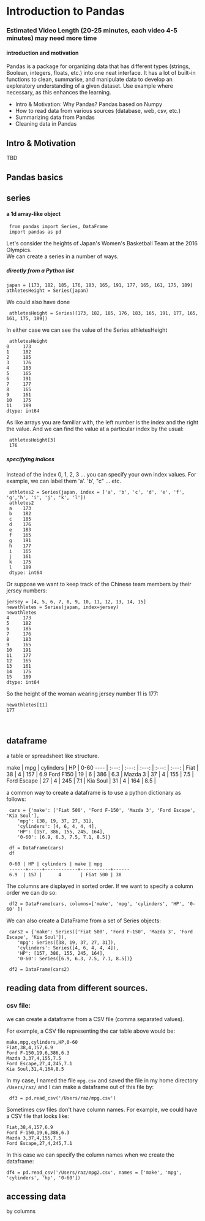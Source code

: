 # Introduction to Pandas

### Estimated Video Length (20-25 minutes, each video 4-5 minutes)  may need more time

#### introduction and motivation
Pandas is a package for organizing data that has different types (strings, Boolean, integers, floats, etc.) into one neat interface. It has a lot of built-in functions to clean, summarise, and manipulate data to develop an exploratory understanding of a given dataset.
Use example where necessary, as this enhances the learning.

* Intro & Motivation: Why Pandas? Pandas based on Numpy
* How to read data from various sources (database, web, csv, etc.)
* Summarizing data from Pandas
* Cleaning data in Pandas

## Intro & Motivation
TBD

## Pandas basics
## series


####  a 1d array-like object

     from pandas import Series, DataFrame
     import pandas as pd

Let's consider the heights of Japan's Women's Basketball Team at the 2016 Olympics.      
We can create a series in a number of ways.

##### directly from a Python list

    japan = [173, 182, 185, 176, 183, 165, 191, 177, 165, 161, 175, 189]
    athletesHeight = Series(japan)
    
We could also have done

     athletesHeight = Series([173, 182, 185, 176, 183, 165, 191, 177, 165, 161, 175, 189])
     
In either case we can see the value of the Series athletesHeight

     athletesHeight
	0     173
	1     182
	2     185
	3     176
	4     183
	5     165
	6     191
	7     177
	8     165
	9     161
	10    175
	11    189
	dtype: int64

As like arrays you are familiar with, the left number is the index and the right the value. And we can find the value at a particular index by the usual:

     athletesHeight[3]
     176
     

##### specifying indices
Instead of the index 0, 1, 2, 3 ... you can specify your own index values. For example, we can label them 'a'. 'b', "c" ... etc. 

     athletes2 = Series(japan, index = ['a', 'b', 'c', 'd', 'e', 'f', 'g','h', 'i', 'j', 'k', 'l'])
     athletes2
     a    173
     b    182
     c    185
     d    176
     e    183
     f    165
     g    191
     h    177
     i    165
     j    161
     k    175
     l    189
     dtype: int64

Or suppose we want to keep track of the Chinese team members by their jersey numbers:

	jersey = [4, 5, 6, 7, 8, 9, 10, 11, 12, 13, 14, 15]
	newathletes = Series(japan, index=jersey)
	newathletes
	4     173
	5     182
	6     185
	7     176
	8     183
	9     165
	10    191
	11    177
	12    165
	13    161
	14    175
	15    189
	dtype: int64

So the height of the woman wearing jersey number 11 is 177:

	newathletes[11]
	177
	


​


## dataframe
a table or spreadsheet like structure. 

make | mpg | cylinders | HP | 0-60
---- | :---: | :---: | :---: | :---: | :---: |
Fiat | 38 | 4 | 157   | 6.9
Ford F150 | 19 | 6 | 386 | 6.3 |
Mazda 3 | 37 | 4 | 155 |  7.5 |
Ford Escape | 27 | 4 | 245 | 7.1 |
Kia Soul | 31 | 4 | 164 | 8.5 | 

a common way to create a dataframe is to use a python dictionary as follows:

     cars = {'make': ['Fiat 500', 'Ford F-150', 'Mazda 3', 'Ford Escape', 'Kia Soul'],
        'mpg': [38, 19, 37, 27, 31],
        'cylinders': [4, 6, 4, 4, 4],
        'HP': [157, 386, 155, 245, 164],
        '0-60': [6.9, 6.3, 7.5, 7.1, 8.5]}

     df = DataFrame(cars)
     df
     
     0-60 | HP | cylinders | make | mpg
     ------+-----+------------+-----------+------
     6.9  | 157 |      4       | Fiat 500 | 38


The columns are displayed in sorted order. If we want to specify a column order we can do so:

     df2 = DataFrame(cars, columns=['make', 'mpg', 'cylinders', 'HP', '0-60' ])


We can also create a DataFrame from a set of Series objects:

     cars2 = {'make': Series(['Fiat 500', 'Ford F-150', 'Mazda 3', 'Ford Escape', 'Kia Soul']),
        'mpg': Series([38, 19, 37, 27, 31]),
        'cylinders': Series([4, 6, 4, 4, 4]),
        'HP': [157, 386, 155, 245, 164],
        '0-60': Series([6.9, 6.3, 7.5, 7.1, 8.5])}
        
     df2 = DataFrame(cars2)

## reading data from different sources.
### csv file:
we can create a dataframe from a CSV file (comma separated values).

For example, a CSV file representing the car table above would be:

	make,mpg,cylinders,HP,0-60
	Fiat,38,4,157,6.9
	Ford F-150,19,6,386,6.3
	Mazda 3,37,4,155,7.5
	Ford Escape,27,4,245,7.1
	Kia Soul,31,4,164,8.5

In my case, I named the file `mpg.csv` and saved the file in my home directory `/Users/raz/` and I can make a dataframe out of this file by:

     df3 = pd.read_csv('/Users/raz/mpg.csv')

Sometimes csv files don't have column names. For example, we could have a CSV file that looks like:

	Fiat,38,4,157,6.9
	Ford F-150,19,6,386,6.3
	Mazda 3,37,4,155,7.5
	Ford Escape,27,4,245,7.1

In this case we can specify the column names when we create the dataframe:

	df4 = pd.read_csv('/Users/raz/mpg2.csv', names = ['make', 'mpg', 'cylinders', 'hp', '0-60'])



## accessing data
by columns



